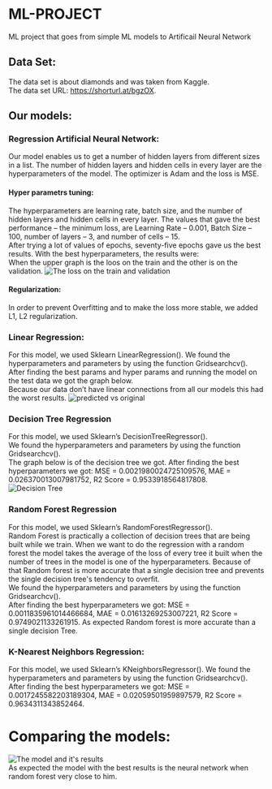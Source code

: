 # ML-PROJECT
ML project that goes from simple ML models to Artificail Neural Network
## Data Set:
The data set is about diamonds and was taken from Kaggle.  
The data set URL: https://shorturl.at/bgzOX. 
## Our models:
### Regression Artificial Neural Network:
Our model enables us to get a number of hidden layers from different sizes in a list. The number of hidden layers and hidden cells in every layer are the hyperparameters of the model. 
The optimizer is Adam and the loss is MSE.
#### Hyper parametrs tuning: 
The hyperparameters are learning rate, batch size, and the number of hidden layers and hidden cells in every layer. The values that gave the best performance – the minimum loss, are  Learning Rate – 0.001, Batch Size – 100, number of layers – 3, and number of cells – 15.  
After trying a lot of values of epochs, seventy-five epochs gave us the best results.
With the best hyperparameters, the results were:  
When the upper graph is the loos on the train and the other is on the validation.
![The loss on the train and validation](https://user-images.githubusercontent.com/118376368/212502295-7ac44f82-d363-4a2e-a4ed-fc57c99e0670.png)

#### Regularization:
In order to prevent Overfitting and to make the loss more stable, we added L1, L2 regularization. 

### Linear Regression:
For this model, we used Sklearn LinearRegression(). 
We found the hyperparameters and parameters by using the function Gridsearchcv().  
After finding the best params and hyper params and running the model on the test data we got the graph below.  
Because our data don’t have linear connections from all our models this had the worst results.
![predicted vs original](https://user-images.githubusercontent.com/118376368/212502565-472ce500-d6a3-46bb-bb24-fcf8d93d37be.png)


### Decision Tree Regression
For this model, we used Sklearn’s DecisionTreeRegressor().  
We found the hyperparameters and parameters by using the function Gridsearchcv().  
The graph below is of the decision tree we got. After finding the best hyperparameters we got: MSE = 0.0021980024725109576, MAE = 0.026370013007981752, R2 Score = 0.9533918564817808.  
![Decision Tree](https://user-images.githubusercontent.com/118376368/212503137-146962bc-d4bf-40e9-bfac-f19a890f59e2.png)


### Random Forest Regression
For this model, we used Sklearn’s RandomForestRegressor().  
Random Forest is practically a collection of decision trees that are being built while we train. When we want to do the regression with a random forest the model takes the average of the loss of every tree it built when the number of trees in the model is one of the hyperparameters. Because of that Random forest is more accurate that a single decision tree and prevents the single decision tree's tendency to overfit.  
We found the hyperparameters and parameters by using the function Gridsearchcv().  
After finding the best hyperparameters we got: MSE = 0.0011835961014466684, MAE = 0.01613269253007221, R2 Score = 0.9749021133261915. As expected Random forest is more accurate than a single decision Tree.

### K-Nearest Neighbors Regression:                        
For this model, we used Sklearn’s KNeighborsRegressor(). We found the hyperparameters and parameters by using the function Gridsearchcv().  After finding the best hyperparameters we got: MSE = 0.0017245582203189304, MAE = 0.02059501959897579, R2 Score = 0.9634311343852464.

# Comparing the models:

![The model and it's results](https://user-images.githubusercontent.com/118376368/212503264-4efca0a9-54cd-4022-af02-3b60f851a4ac.png)  
As expected the model with the best results is the neural network when random forest very close to him.
